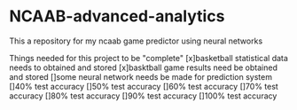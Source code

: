 # NCAAB-advanced-analytics
This a repository for my ncaab game predictor using neural networks

Things needed for this project to be "complete"
[x]basketball statistical data needs to obtained and stored
[x]basktball game results need be obtained and stored
[]some neural network needs be made for prediction system
[]40% test accuracy
[]50% test accuracy
[]60% test accuracy
[]70% test accuracy
[]80% test accuracy
[]90% test accuracy
[]100% test accuracy